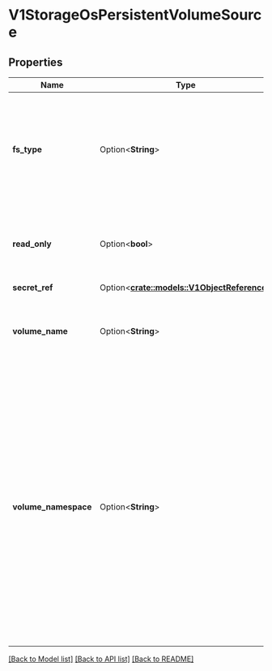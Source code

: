 # V1StorageOsPersistentVolumeSource

## Properties

Name | Type | Description | Notes
------------ | ------------- | ------------- | -------------
**fs_type** | Option<**String**> | fsType is the filesystem type to mount. Must be a filesystem type supported by the host operating system. Ex. \"ext4\", \"xfs\", \"ntfs\". Implicitly inferred to be \"ext4\" if unspecified. | [optional]
**read_only** | Option<**bool**> | readOnly defaults to false (read/write). ReadOnly here will force the ReadOnly setting in VolumeMounts. | [optional]
**secret_ref** | Option<[**crate::models::V1ObjectReference**](v1.ObjectReference.md)> |  | [optional]
**volume_name** | Option<**String**> | volumeName is the human-readable name of the StorageOS volume.  Volume names are only unique within a namespace. | [optional]
**volume_namespace** | Option<**String**> | volumeNamespace specifies the scope of the volume within StorageOS.  If no namespace is specified then the Pod's namespace will be used.  This allows the Kubernetes name scoping to be mirrored within StorageOS for tighter integration. Set VolumeName to any name to override the default behaviour. Set to \"default\" if you are not using namespaces within StorageOS. Namespaces that do not pre-exist within StorageOS will be created. | [optional]

[[Back to Model list]](../README.md#documentation-for-models) [[Back to API list]](../README.md#documentation-for-api-endpoints) [[Back to README]](../README.md)


